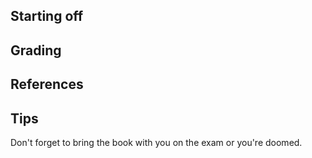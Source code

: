 ## Starting off

## Grading

## References

## Tips

Don't forget to bring the book with you on the exam or you're doomed.